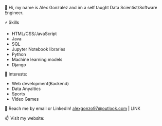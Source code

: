 👋 Hi, my name is Alex Gonzalez and im a self taught Data Scientist/Software Engineer. 
 
 ⚡ Skills
 - HTML/CSS/JavaScript
 - Java
 - SQL
 - Jupyter Notebook libraries 
 - Python
 - Machine learning models 
 - Django

🌱 Interests:
- Web development(Backend)
- Data Anyaltics
- Sports
- Video Games

💬 Reach me by email or LinkedIn! alexgonzo97@outlook.com | LINK

📫 Visit my website:



<!---
spon7ge/spon7ge is a ✨ special ✨ repository because its `README.md` (this file) appears on your GitHub profile.
You can click the Preview link to take a look at your changes.
--->
